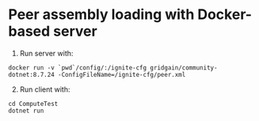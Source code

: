 # Peer assembly loading with Docker-based server

1. Run server with:

```
docker run -v `pwd`/config/:/ignite-cfg gridgain/community-dotnet:8.7.24 -ConfigFileName=/ignite-cfg/peer.xml
```

2. Run client with:

```
cd ComputeTest
dotnet run
``` 

